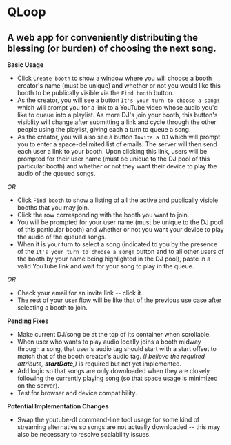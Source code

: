QLoop
==============

A web app for conveniently distributing the blessing (or burden) of choosing the next song.
--------------

**Basic Usage**
* Click `Create booth` to show a window where you will choose a booth creator's
  name (must be unique) and whether or not you would like this booth to be
  publically visible via the `Find booth` button.
* As the creator, you will see a button `It's your turn to choose a song!`
  which will prompt you for a link to a YouTube video whose audio you'd like to
  queue into a playlist. As more DJ's join your booth, this button's visiblity
  will change after submitting a link and cycle through the other people using
  the playlist, giving each a turn to queue a song.
* As the creator, you will also see a button `Invite a DJ` which will prompt
  you to enter a space-delimited list of emails. The server will then send each
  user a link to your booth. Upon clicking this link, users will be prompted
  for their user name (must be unique to the DJ pool of this particular booth)
  and whether or not they want their device to play the audio of the queued
  songs.

*OR*

* Click `Find booth` to show a listing of all the active and publically visible
  booths that you may join.
* Click the row corresponding with the booth you want to join.
* You will be prompted for your user name (must be unique to the DJ pool of
  this particular booth) and whether or not you want your device to play the
  audio of the queued songs.
* When it is your turn to select a song (indicated to you by the presence of
  the `It's your turn to choose a song!` button and to all other users of the
  booth by your name being highlighted in the DJ pool), paste in a valid
  YouTube link and wait for your song to play in the queue.

*OR*

* Check your email for an invite link -- click it.
* The rest of your user flow will be like that of the previous use case after
  selecting a booth to join.

**Pending Fixes**
* Make current DJ/song be at the top of its container when scrollable.
* When user who wants to play audio locally joins a booth midway through a
  song, that user's audio tag should start with a start offset to match that of
  the booth creator's audio tag. *(I believe the required attribute,
  **startDate**,)* is required but not yet implemented.
* Add logic so that songs are only downloaded when they are closely following
  the currently playing song (so that space usage is minimized on the server).
* Test for browser and device compatibility.

**Potential Implementation Changes**
* Swap the youtube-dl command-line tool usage for some kind of streaming
  alternative so songs are not actually downloaded -- this may also be
  necessary to resolve scalability issues.
